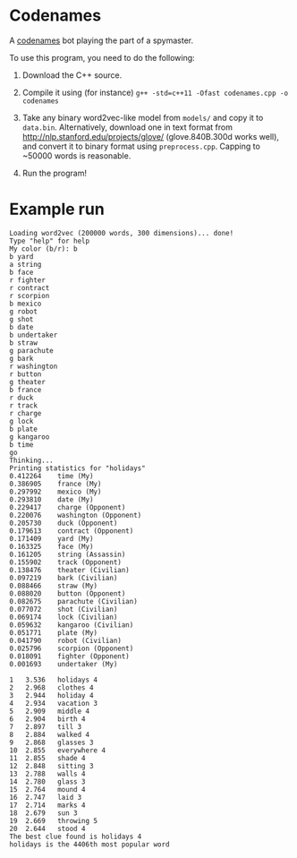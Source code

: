 # Codenames
A [codenames](http://czechgames.com/en/codenames/) bot playing the part of a spymaster.

To use this program, you need to do the following:

1. Download the C++ source.

2. Compile it using (for instance) `g++ -std=c++11 -Ofast codenames.cpp -o codenames`

3. Take any binary word2vec-like model from `models/` and copy it to `data.bin`.
   Alternatively, download one in text format from http://nlp.stanford.edu/projects/glove/ (glove.840B.300d works well), and convert it to binary format using `preprocess.cpp`.
   Capping to ~50000 words is reasonable.

4. Run the program!

# Example run
```
Loading word2vec (200000 words, 300 dimensions)... done!
Type "help" for help
My color (b/r): b
b yard
a string
b face
r fighter
r contract
r scorpion
b mexico
g robot
g shot
b date
b undertaker
b straw
g parachute
g bark
r washington
r button
g theater
b france
r duck
r track
r charge
g lock
b plate
g kangaroo
b time
go
Thinking...
Printing statistics for "holidays"
0.412264	time (My)
0.386905	france (My)
0.297992	mexico (My)
0.293810	date (My)
0.229417	charge (Opponent)
0.220076	washington (Opponent)
0.205730	duck (Opponent)
0.179613	contract (Opponent)
0.171409	yard (My)
0.163325	face (My)
0.161205	string (Assassin)
0.155902	track (Opponent)
0.138476	theater (Civilian)
0.097219	bark (Civilian)
0.088466	straw (My)
0.088020	button (Opponent)
0.082675	parachute (Civilian)
0.077072	shot (Civilian)
0.069174	lock (Civilian)
0.059632	kangaroo (Civilian)
0.051771	plate (My)
0.041790	robot (Civilian)
0.025796	scorpion (Opponent)
0.018091	fighter (Opponent)
0.001693	undertaker (My)

1	3.536	holidays 4
2	2.968	clothes 4
3	2.944	holiday 4
4	2.934	vacation 3
5	2.909	middle 4
6	2.904	birth 4
7	2.897	till 3
8	2.884	walked 4
9	2.868	glasses 3
10	2.855	everywhere 4
11	2.855	shade 4
12	2.848	sitting 3
13	2.788	walls 4
14	2.780	glass 3
15	2.764	mound 4
16	2.747	laid 3
17	2.714	marks 4
18	2.679	sun 3
19	2.669	throwing 5
20	2.644	stood 4
The best clue found is holidays 4
holidays is the 4406th most popular word
```
